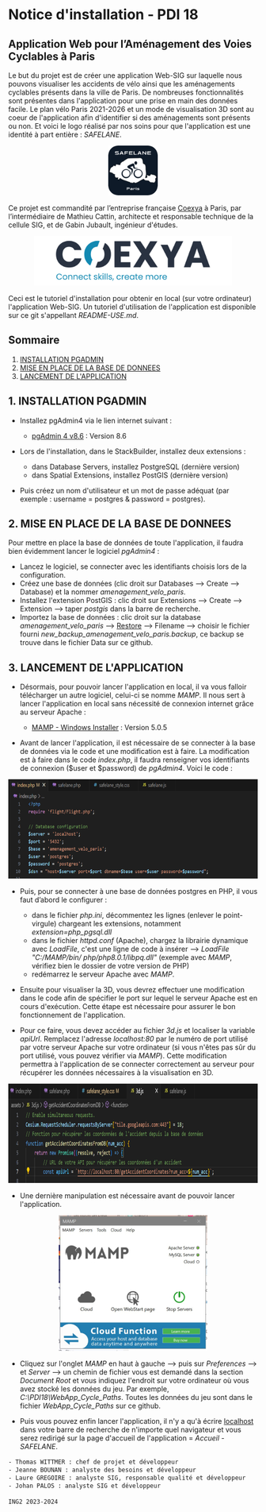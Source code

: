 # Notice d'installation - PDI 18
## Application Web pour l’Aménagement des Voies Cyclables à Paris

Le but du projet est de créer une application Web-SIG sur laquelle nous pouvons visualiser les accidents de vélo ainsi que les aménagements cyclables présents dans la ville de Paris. De nombreuses fonctionnalités sont présentes dans l'application pour une prise en main des données facile. Le plan vélo Paris 2021-2026 et un mode de visualisation 3D sont au coeur de l'application afin d'identifier si des aménagements sont présents ou non. Et voici le logo réalisé par nos soins pour que l'application est une identité à part entière : *SAFELANE*.

<p align="center">
  <img src="assets/images/logo/safelane_carre.png" width="100" height="auto" alt="Logo de l'application">
</p>

Ce projet est commandité par l’entreprise française [Coexya](https://www.coexya.eu/) à Paris, par l’intermédiaire de Mathieu Cattin, architecte et responsable technique de la cellule SIG, et de Gabin Jubault, ingénieur d'études.

<p align="center">
  <img src="assets/images/readme/Logo_Coexya.png" height="100" alt="Logo Coexya">
</p>

Ceci est le tutoriel d'installation pour obtenir en local (sur votre ordinateur) l'application Web-SIG. Un tutoriel d'utilisation de l'application est disponible sur ce git s'appellant *README-USE.md*.

## Sommaire
1. [INSTALLATION PGADMIN](#installation-pgadmin)
2. [MISE EN PLACE DE LA BASE DE DONNEES](#mise-en-place-des-donnees)
3. [LANCEMENT DE L'APPLICATION](#lancement-application)


## 1. INSTALLATION PGADMIN
- Installez pgAdmin4 via le lien internet suivant :
   * [pgAdmin 4 v8.6](https://www.pgadmin.org/download/pgadmin-4-windows/) : Version 8.6

- Lors de l'installation, dans le StackBuilder, installez deux extensions :
	- dans Database Servers, installez PostgreSQL (dernière version)
	- dans Spatial Extensions, installez PostGIS (dernière version)

- Puis créez un nom d'utilisateur et un mot de passe adéquat (par exemple : username = postgres & password = postgres).


## 2. MISE EN PLACE DE LA BASE DE DONNEES
Pour mettre en place la base de données de toute l'application, il faudra bien évidemment lancer le logiciel *pgAdmin4* :
- Lancez le logiciel, se connecter avec les identifiants choisis lors de la configuration.
- Créez une base de données (clic droit sur Databases --> Create --> Database) et la nommer *amenagement_velo_paris*.
- Installez l'extension PostGIS : clic droit sur Extensions --> Create --> Extension --> taper *postgis* dans la barre de recherche.
- Importez la base de données : clic droit sur la database *amenagement_velo_paris* --> [Restore](#restore) --> Filename --> choisir le fichier fourni *new_backup_amenagement_velo_paris.backup*, ce backup se trouve dans le fichier Data sur ce github.


## 3. LANCEMENT DE L'APPLICATION
- Désormais, pour pouvoir lancer l'application en local, il va vous falloir télécharger un autre logiciel, celui-ci se nomme *MAMP*. Il nous sert à lancer l'application en local sans nécessité de connexion internet grâce au serveur Apache :
   * [MAMP - Windows Installer](https://www.mamp.info/en/downloads/) : Version 5.0.5

- Avant de lancer l'application, il est nécessaire de se connecter à la base de données via le code et une modification est à faire. La modification est à faire dans le code *index.php*, il faudra renseigner vos identifiants de connexion ($user et $password) de *pgAdmin4*. Voici le code :

<p align="center">
  <img src="assets/images/readme/index_bdd.png" height="200"/>
</p>

- Puis, pour se connecter à une base de données postgres en PHP, il vous faut d’abord le configurer :
   - dans le fichier *php.ini*, décommentez les lignes (enlever le point-virgule) chargeant les extensions, notamment *extension=php_pgsql.dll*
   - dans le fichier *httpd.conf* (Apache), chargez la librairie dynamique avec *LoadFile*, c'est une ligne de code à insérer --> *LoadFile "C:/MAMP/bin/ php/php8.0.1/libpq.dll"* (exemple avec *MAMP*, vérifiez bien le dossier de votre version de PHP)
   - redémarrez le serveur Apache avec *MAMP*.

- Ensuite pour visualiser la 3D, vous devrez effectuer une modification dans le code afin de spécifier le port sur lequel le serveur Apache est en cours d'exécution. Cette étape est nécessaire pour assurer le bon fonctionnement de l'application. 

- Pour ce faire, vous devez accéder au fichier *3d.js* et localiser la variable *apiUrl*. Remplacez l'adresse *localhost:80* par le numéro de port utilisé par votre serveur Apache sur votre ordinateur (si vous n'êtes pas sûr du port utilisé, vous pouvez vérifier via *MAMP*). Cette modification permettra à l'application de se connecter correctement au serveur pour récupérer les données nécessaires à la visualisation en 3D.

<p align="center">
  <img src="assets/images/readme/apiurl.png" height="200"/>
</p>

- Une dernière manipulation est nécessaire avant de pouvoir lancer l'application.

<p align="center">
  <img src="assets/images/readme/mamp.jpg"/>
</p>

- Cliquez sur l'onglet *MAMP* en haut à gauche --> puis sur *Preferences* --> et *Server* --> un chemin de fichier vous est demandé dans la section *Document Root* et vous indiquez l'endroit sur votre ordinateur où vous avez stocké les données du jeu. Par exemple, *C:\PDI18\WebApp_Cycle_Paths*. Toutes les données du jeu sont dans le fichier *WebApp_Cycle_Paths* sur ce github.

- Puis vous pouvez enfin lancer l'application, il n'y a qu'à écrire [localhost](http://localhost/) dans votre barre de recherche de n'importe quel navigateur et vous serez redirigé sur la page d'accueil de l'application = *Accueil - SAFELANE*.

```
- Thomas WITTMER : chef de projet et développeur
- Jeanne BOUNAN : analyste des besoins et développeur
- Laure GREGOIRE : analyste SIG, responsable qualité et développeur
- Johan PALOS : analyste SIG et développeur

ING2 2023-2024
```
